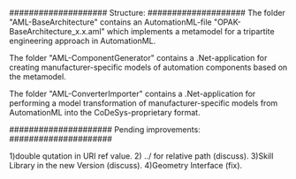 ####################
Structure:
####################
The folder "AML-BaseArchitecture" contains an AutomationML-file "OPAK-BaseArchitecture_x.x.aml" which implements a metamodel for a tripartite engineering approach in AutomationML.

The folder "AML-ComponentGenerator" contains a .Net-application for creating manufacturer-specific models of automation components based on the metamodel.

The folder "AML-ConverterImporter" contains a .Net-application for performing a model transformation of manufacturer-specific models from AutomationML into the CoDeSys-proprietary format.



#####################
Pending improvements:
#####################

1)double qutation in URI ref value.
2) ../ for relative path (discuss).
3)Skill Library in the new Version (discuss).
4)Geometry Interface (fix).
